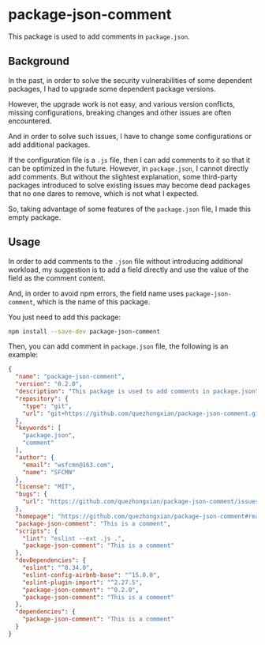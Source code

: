 # package-json-comment

This package is used to add comments in `package.json`.

## Background

In the past, in order to solve the security vulnerabilities of some dependent packages, I had to upgrade some dependent package versions.


However, the upgrade work is not easy, and various version conflicts, missing configurations, breaking changes and other issues are often encountered.


And in order to solve such issues, I have to change some configurations or add additional packages.


If the configuration file is a `.js` file, then I can add comments to it so that it can be optimized in the future. However, in `package.json`, I cannot directly add comments. But without the slightest explanation, some third-party packages introduced to solve existing issues may become dead packages that no one dares to remove, which is not what I expected.


So, taking advantage of some features of the `package.json` file, I made this empty package.

## Usage

In order to add comments to the `.json` file without introducing additional workload, my suggestion is to add a field directly and use the value of the field as the comment content.

And, in order to avoid npm errors, the field name uses `package-json-comment`, which is the name of this package.

You just need to add this package:

```bash
npm install --save-dev package-json-comment
```

Then, you can add comment in `package.json` file, the following is an example:

```json
{
  "name": "package-json-comment",
  "version": "0.2.0",
  "description": "This package is used to add comments in package.json",
  "repository": {
    "type": "git",
    "url": "git+https://github.com/quezhongxian/package-json-comment.git"
  },
  "keywords": [
    "package.json",
    "comment"
  ],
  "author": {
    "email": "wsfcmn@163.com",
    "name": "SFCMN"
  },
  "license": "MIT",
  "bugs": {
    "url": "https://github.com/quezhongxian/package-json-comment/issues"
  },
  "homepage": "https://github.com/quezhongxian/package-json-comment#readme",
  "package-json-comment": "This is a comment",
  "scripts": {
    "lint": "eslint --ext .js .",
    "package-json-comment": "This is a comment"
  },
  "devDependencies": {
    "eslint": "^8.34.0",
    "eslint-config-airbnb-base": "^15.0.0",
    "eslint-plugin-import": "^2.27.5",
    "package-json-comment": "^0.2.0",
    "package-json-comment": "This is a comment"
  },
  "dependencies": {
    "package-json-comment": "This is a comment"
  }
}

```
